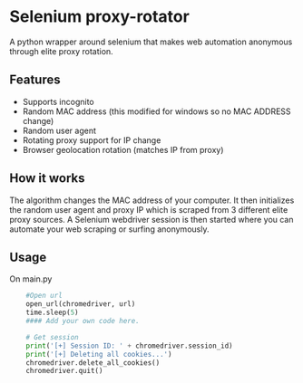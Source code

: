 # Selenium proxy-rotator
A python wrapper around selenium that makes web automation anonymous through elite proxy rotation.

## Features
- Supports incognito
- Random MAC address (this modified for windows so no MAC ADDRESS change)
- Random user agent
- Rotating proxy support for IP change
- Browser geolocation rotation (matches IP from proxy)

## How it works
The algorithm changes the MAC address of your computer. It then initializes the random user agent and proxy IP which is scraped from 3 different elite proxy sources. A Selenium webdriver session is then started where you can automate your web scraping or surfing anonymously.

## Usage
On main.py
```python
    #Open url
    open_url(chromedriver, url)
    time.sleep(5)
    #### Add your own code here.

    # Get session
    print('[+] Session ID: ' + chromedriver.session_id)
    print('[+] Deleting all cookies...')
    chromedriver.delete_all_cookies()
    chromedriver.quit()
```



